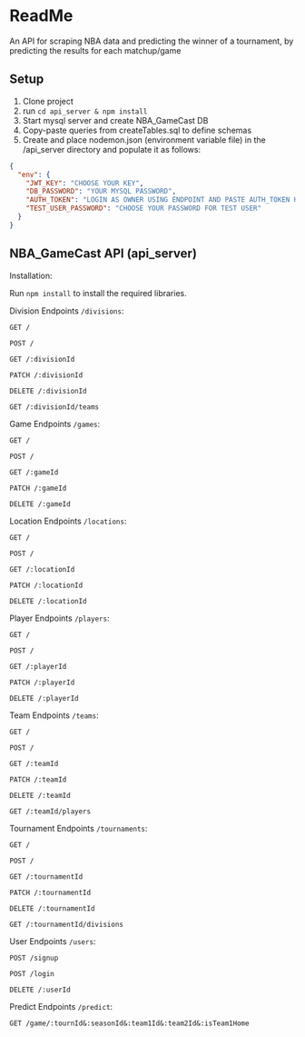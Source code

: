 # ReadMe

An API for scraping NBA data and predicting the winner of a tournament, by predicting the results for each matchup/game

## Setup

1. Clone project
2. run `cd api_server & npm install`
3. Start mysql server and create NBA_GameCast DB
4. Copy-paste queries from createTables.sql to define schemas
5. Create and place nodemon.json (environment variable file) in the /api_server directory and populate it as follows:

```json
{
  "env": {
    "JWT_KEY": "CHOOSE YOUR KEY",
    "DB_PASSWORD": "YOUR MYSQL PASSWORD",
    "AUTH_TOKEN": "LOGIN AS OWNER USING ENDPOINT AND PASTE AUTH_TOKEN HERE",
    "TEST_USER_PASSWORD": "CHOOSE YOUR PASSWORD FOR TEST USER"
  }
}
```

## NBA_GameCast API (api_server)

Installation:

Run `npm install` to install the required libraries.

Division Endpoints `/divisions`:

`GET /`

`POST /`

`GET /:divisionId`

`PATCH /:divisionId`

`DELETE /:divisionId`

`GET /:divisionId/teams`

Game Endpoints `/games`:

`GET /`

`POST /`

`GET /:gameId`

`PATCH /:gameId`

`DELETE /:gameId`

Location Endpoints `/locations`:

`GET /`

`POST /`

`GET /:locationId`

`PATCH /:locationId`

`DELETE /:locationId`

Player Endpoints `/players`:

`GET /`

`POST /`

`GET /:playerId`

`PATCH /:playerId`

`DELETE /:playerId`

Team Endpoints `/teams`:

`GET /`

`POST /`

`GET /:teamId`

`PATCH /:teamId`

`DELETE /:teamId`

`GET /:teamId/players`

Tournament Endpoints `/tournaments`:

`GET /`

`POST /`

`GET /:tournamentId`

`PATCH /:tournamentId`

`DELETE /:tournamentId`

`GET /:tournamentId/divisions`

User Endpoints `/users`:

`POST /signup`

`POST /login`

`DELETE /:userId`

Predict Endpoints `/predict`:

`GET /game/:tournId&:seasonId&:team1Id&:team2Id&:isTeam1Home`
